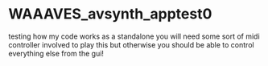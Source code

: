 # WAAAVES_avsynth_apptest0
testing how my code works as a standalone
you will need some sort of midi controller involved to play this but otherwise you should be able to control everything else from the gui!

